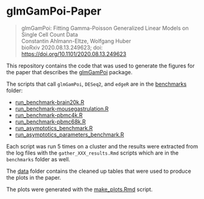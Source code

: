 # glmGamPoi-Paper

> glmGamPoi: Fitting Gamma-Poisson Generalized Linear Models on Single Cell Count Data  
> Constantin Ahlmann-Eltze, Wolfgang Huber  
> bioRxiv 2020.08.13.249623; doi: https://doi.org/10.1101/2020.08.13.249623

This repository contains the code that was used to generate the figures for the paper that describes the [glmGamPoi](https://github.com/const-ae/glmGamPoi) package.

The scripts that call `glmGamPoi`, `DESeq2`, and `edgeR` are in the [benchmarks](https://github.com/const-ae/glmGamPoi-Paper/tree/master/benchmarks) folder:

* [run_benchmark-brain20k.R](https://github.com/const-ae/glmGamPoi-Paper/blob/master/benchmarks/run_benchmark-brain20k.R)
* [run_benchmark-mousegastrulation.R](https://github.com/const-ae/glmGamPoi-Paper/blob/master/benchmarks/run_benchmark-mousegastrulation.R)
* [run_benchmark-pbmc4k.R](https://github.com/const-ae/glmGamPoi-Paper/blob/master/benchmarks/run_benchmark-pbmc4k.R)
* [run_benchmark-pbmc68k.R](https://github.com/const-ae/glmGamPoi-Paper/blob/master/benchmarks/run_benchmark-pbmc68k.R)
* [run_asymptotics_benchmark.R](https://github.com/const-ae/glmGamPoi-Paper/blob/master/benchmarks/run_asymptotics_benchmark.R)
* [run_asymptotics_parameters_benchmark.R](https://github.com/const-ae/glmGamPoi-Paper/blob/master/benchmarks/run_asymptotics_parameters_benchmark.R)

Each script was run 5 times on a cluster and the results were extracted from the log files with the `gather_XXX_results.Rmd` scripts which are in the `benchmarks` folder as well.

The [data](https://github.com/const-ae/glmGamPoi-Paper/tree/master/data) folder contains the cleaned up tables that were used to produce the plots in the paper. 

The plots were generated with the [make_plots.Rmd](http://htmlpreview.github.io/?https://github.com/const-ae/glmGamPoi-Paper/blob/master/make_plots.nb.html) script.




